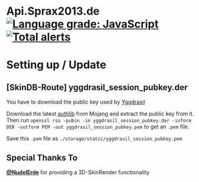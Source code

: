 # Api.Sprax2013.de [![Language grade: JavaScript](https://img.shields.io/lgtm/grade/javascript/g/Sprax2013/Api.Sprax2013.de.svg?logo=lgtm&logoWidth=18)](https://lgtm.com/projects/g/Sprax2013/Api.Sprax2013.de/context:javascript) [![Total alerts](https://img.shields.io/lgtm/alerts/g/Sprax2013/Api.Sprax2013.de.svg?logo=lgtm&logoWidth=18)](https://lgtm.com/projects/g/Sprax2013/Api.Sprax2013.de/alerts/)

# Setting up / Update
## [SkinDB-Route] yggdrasil_session_pubkey.der
You have to download the public key used by [Yggdrasil](https://minecraft.gamepedia.com/Yggdrasil)

Download the latest [authlib](https://libraries.minecraft.net/com/mojang/authlib/1.5.25/authlib-1.5.25.jar) from Mojang and extract the public key from it. Then run `openssl rsa -pubin -in yggdrasil_session_pubkey.der -inform DER -outform PEM -out yggdrasil_session_pubkey.pem` to get an `.pem` file.

Save this `.pem` file as `./storage/static/yggdrasil_session_pubkey.pem`

## Special Thanks To
**[@NudelErde](https://github.com/NudelErde)** for providing a 3D-SkinRender functionality

